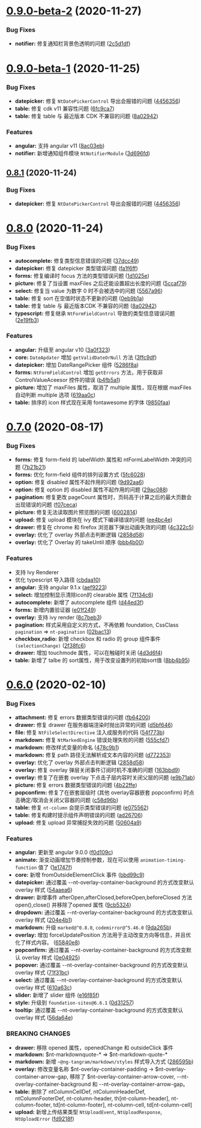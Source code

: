 # [0.9.0-beta-2](https://github.com/codedance-top/ng-tangram/compare/0.9.0-beta.1...0.9.0-beta-2) (2020-11-27)

### Bug Fixes

* **notifier:** 修复通知栏背景色透明的问题 ([2c5d1df](https://github.com/codedance-top/ng-tangram/commit/2c5d1dfde08ba06f4fe2a65d6b50b1cea6050ccb))


# [0.9.0-beta-1](https://github.com/codedance-top/ng-tangram/compare/0.8.1...0.9.0-beta-1) (2020-11-25)

### Bug Fixes

* **datepicker:** 修复 `NtDatePickerControl` 导出会报错的问题 ([4456356](https://github.com/codedance-top/ng-tangram/commit/4456356ce6d64da10e8c06c317fd85a8772c6417))
* **table:** 修复 cdk v11 兼容性问题 ([6fc9ca7](https://github.com/codedance-top/ng-tangram/commit/6fc9ca77f9a1b1a913ebc355398317a029c56335))
* **table:** 修复 table 与 最近版本 CDK 不兼容的问题 ([8a02942](https://github.com/codedance-top/ng-tangram/commit/8a02942911e8fa526963a0746bf203c342536c63))

### Features

* **angular:** 支持 angular v11 ([8ac03eb](https://github.com/codedance-top/ng-tangram/commit/8ac03ebe61cbc5bd8b32836c09dcc159c42825a5))
* **notifier:** 新增通知组件模块 `NtNotifierModule` ([3d696fd](https://github.com/codedance-top/ng-tangram/commit/3d696fd80ba7a80951773ab432f1f5f89f11ddd2))


## [0.8.1](https://github.com/codedance-top/ng-tangram/compare/0.8.0...0.8.1) (2020-11-24)

### Bug Fixes

* **datepicker:** 修复 `NtDatePickerControl` 导出会报错的问题 ([4456356](https://github.com/codedance-top/ng-tangram/commit/4456356ce6d64da10e8c06c317fd85a8772c6417))

# [0.8.0](https://github.com/codedance-top/ng-tangram/compare/0.7.0...0.8.0) (2020-11-24)

### Bug Fixes

* **autocomplete:** 修复类型信息错误的问题 ([37dcc49](https://github.com/codedance-top/ng-tangram/commit/37dcc497ee1f0909b52f9d42a5271099f4c6e8e0))
* **datepicker:** 修复 datepicker 类型错误问题 ([fa1f6ff](https://github.com/codedance-top/ng-tangram/commit/fa1f6fff8d1e2d48a7586e989318bee7cdc60302))
* **forms:** 修复编译时 focus 方法的类型错误问题 ([1d1025e](https://github.com/codedance-top/ng-tangram/commit/1d1025e6fa9cd823fa9494ea755b14f94f9ca9c1))
* **picture:** 修复了当设置 maxFiles 之后还能设置超出长度的问题 ([5ccaf79](https://github.com/codedance-top/ng-tangram/commit/5ccaf79988e79592b5b08c2fb64c84307b3aef0a))
* **select:** 修复当 value 为数字 0 时不会被选中的问题 ([5567a96](https://github.com/codedance-top/ng-tangram/commit/5567a960552eefd56e4eb754c50c1d96f210991a))
* **table:** 修复 sort 在空值时状态不更新的问题 ([0eb9b1a](https://github.com/codedance-top/ng-tangram/commit/0eb9b1ab5874af45693297b52277f981c066779a))
* **table:** 修复 table 与 最近版本CDK 不兼容的问题 ([8a02942](https://github.com/codedance-top/ng-tangram/commit/8a02942911e8fa526963a0746bf203c342536c63))
* **typescript:** 修复继承 `NtFormFieldControl` 导致的类型信息错误问题 ([2e19fb3](https://github.com/codedance-top/ng-tangram/commit/2e19fb3a2efbccb112acdacfc00f1a725250dfb3))

### Features

* **angular:** 升级至 angular v10 ([3a0f323](https://github.com/codedance-top/ng-tangram/commit/3a0f323d778d675ac4b6c9cec002092ac548eb06))
* **core:** `DateApdater` 增加 `getValidDateOrNull` 方法 ([3ffc9df](https://github.com/codedance-top/ng-tangram/commit/3ffc9df1edc65bec16ade27e6121d5aa1843fba0))
* **datepicker:** 增加 DateRangePicker 组件 ([5286f8a](https://github.com/codedance-top/ng-tangram/commit/5286f8a5e1323970efdfe0a23456b834af24a725))
* **forms:** `NtFormFieldControl` 增加 `getErrors` 方法，用于获取非 ControlValueAceesor 控件的错误 ([b4fb5a1](https://github.com/codedance-top/ng-tangram/commit/b4fb5a14a6c99e3203022463e98a4a65a912e6c6))
* **picture:** 增加了 maxFiles 属性，取消了 multiple 属性，现在根据 maxFiles 自动判断 multiple 选项 ([619aa0c](https://github.com/codedance-top/ng-tangram/commit/619aa0c8b6e0580959c3a2505bc042245a537e3c))
* **table:** 排序的 icon 样式现在采用 fontawesome 的字体 ([9850faa](https://github.com/codedance-top/ng-tangram/commit/9850faac36ba0abc7eb109d526b37f2ae55b92fe))


# [0.7.0](https://github.com/codedance-top/ng-tangram/compare/0.6.0...0.7.0) (2020-08-17)

### Bug Fixes

* **forms:** 修复 form-field 的 labelWidth 属性和 ntFormLabelWidth 冲突的问题 ([7b21b21](https://github.com/codedance-top/ng-tangram/commit/7b21b213b6f20ea557a7c0456c241a3d5711c20c))
* **forms:** 优化 form-field 组件的排列设置方式 ([5fc6028](https://github.com/codedance-top/ng-tangram/commit/5fc6028a8641af5065bd383d7e0e9fd80b384e2d))
* **option:** 修复 disabled 属性不起作用的问题 ([9d92aa6](https://github.com/codedance-top/ng-tangram/commit/9d92aa6ab4400573ca215c9bcafe467ade0b6ed6))
* **option:** 修复 option 的 disabled 属性不起作用的问题 ([29ac088](https://github.com/codedance-top/ng-tangram/commit/29ac0889941a97cd9e2f8db2ccc418df183336a6))
* **pagination:** 修复更改 pageCount 属性时，页码高于计算之后的最大页数会出现错误的问题 ([f07ceca](https://github.com/codedance-top/ng-tangram/commit/f07cecae9ac5ba70ea074f52ac765506023f88c5))
* **picture:** 修复无法读取图片预览图的问题 ([6002814](https://github.com/codedance-top/ng-tangram/commit/600281402df45fe24269189585274f136894a310))
* **upload:** 修复 upload 模块在 ivy 模式下编译错误的问题 ([ee4bc4e](https://github.com/codedance-top/ng-tangram/commit/ee4bc4ebaa3bebdbcdaadd5b14156ec6b89c0a7e))
* **drawer:** 修复在 chrome 和 firefox 浏览器下弹出动画失效的问题 ([4c322c5](https://github.com/codedance-top/ng-tangram/commit/4c322c5f31afbcac5e92c0da6734c71cb10942de))
* **overlay:** 优化了 overlay 外部点击判断逻辑 ([2858d58](https://github.com/codedance-top/ng-tangram/commit/2858d58a9458d430f97afc0647e7c1988083c233))
* **overlay:** 优化了 Overlay 的 takeUntil 顺序 ([bbb4b00](https://github.com/codedance-top/ng-tangram/commit/bbb4b001b3deacd87149f8cd1606c489bcfac514))

### Features

* 支持 Ivy Renderer
* 优化 typescript 导入路径 ([cbdaa10](https://github.com/codedance-top/ng-tangram/commit/cbdaa1048779abe5b779d4e822a50a840903740c))
* **angular:** 支持 angular 9.1.x ([aef9223](https://github.com/codedance-top/ng-tangram/commit/aef92236f02ea6946ecbe744e3959b12f55fbeb7))
* **select:** 增加控制显示清除icon的 clearable 属性 ([7f134c6](https://github.com/codedance-top/ng-tangram/commit/7f134c60f97209374416639d18f410ed012dbbac))
* **autocomplete:** 新增了 autocomplete 组件 ([d44ed3f](https://github.com/codedance-top/ng-tangram/commit/d44ed3f187ebce7a397405268a7e2466290abc52))
* **forms:** 新增内置验证器 ([e01f249](https://github.com/codedance-top/ng-tangram/commit/e01f249cfc8a1bfb15b2b4fcedc5356500b8d6c4))
* **overlay:** 支持 ivy render ([8c7beb3](https://github.com/codedance-top/ng-tangram/commit/8c7beb36c306d39c650739c3bbb9832f1b695dda))
* **pagination:** 样式采用自定义的方式，不再依赖 foundation, CssClass `pagination` => `nt-pagination` ([02bac13](https://github.com/codedance-top/ng-tangram/commit/02bac13f02e4968651c080561be232283c4b355a))
* **checkbox,radio:** 新增 checkbox 和 radio 的 group 组件事件 `(selectionChange)` ([2f38fc6](https://github.com/codedance-top/ng-tangram/commit/2f38fc68eb4ebd15c32489dd69b4f6b784490244))
* **drawer:** 增加 touchmode 属性，可以在触碰时关闭 ([4d3d6f4](https://github.com/codedance-top/ng-tangram/commit/4d3d6f41e681a689399f386557b594d983c2c8c2))
* **table:** 新增了 talbe 的 sort属性，用于改变设置列的初始sort值 ([8bb4b95](https://github.com/codedance-top/ng-tangram/commit/8bb4b9564383801aa25dbee37fc82e4425bc56b3))


# [0.6.0](https://github.com/codedance-top/ng-tangram/compare/0.6.0-rc.0...0.6.0) (2020-02-10)

### Bug Fixes

* **attachment:** 修复 errors 数据类型错误的问题 ([fb64200](https://github.com/codedance-top/ng-tangram/commit/fb6420040c5af71a8a93645c0a612e3b4328d87e))
* **drawer:** 修复 drawer 在服务器端渲染时抛出异常的问题 ([d5bf646](https://github.com/codedance-top/ng-tangram/commit/d5bf646eea75b9be67ad06579e0977e01c785d3a))
* **file:** 修复 `NtFileSelectDirective` 注入成服务的代码 ([54f773b](https://github.com/codedance-top/ng-tangram/commit/54f773baad97766ee4a9ee91a74f65c48b6d6f4d))
* **markdown:** 修复 `NtMarkedEngine` 错误处理失败的问题 ([555cfd7](https://github.com/codedance-top/ng-tangram/commit/555cfd7857f6fb063ed545d90740b101a2e15f90))
* **markdown:** 修改样式变量的命名 ([478c9b1](https://github.com/codedance-top/ng-tangram/commit/478c9b123a7ab12afb1867a4aa38fc402b2937c4))
* **markdown:** 修复 path 路径无法解析成文本内容的问题 ([d772353](https://github.com/codedance-top/ng-tangram/commit/d7723530a8339ad724c2cb0a5843d72b62e0ed82))
* **overlay:** 优化了 overlay 外部点击判断逻辑 ([2858d58](https://github.com/codedance-top/ng-tangram/commit/2858d58a9458d430f97afc0647e7c1988083c233))
* **overlay:** 修复 overlay 弹层关闭事件订阅时机不准确的问题 ([163bbd9](https://github.com/codedance-top/ng-tangram/commit/163bbd9dfeef8fb206556d3aa70797bdfc4232af))
* **overlay:** 修复了在嵌套 overlay 下点击子层内容时关闭父层的问题 ([e9b71ab](https://github.com/codedance-top/ng-tangram/commit/e9b71ab32405e0597b18085662eedd390a616685))
* **picture:** 修复 errors 数据类型错误的问题 ([4b22ffe](https://github.com/codedance-top/ng-tangram/commit/4b22ffe863d5ca254d1933eef79457b8b011543d))
* **popconfirm:** 修复了在嵌套层级时 (其他 overlay容器嵌套 popconfirm) 时点击确定/取消会关闭父容器的问题 ([c58d96b](https://github.com/codedance-top/ng-tangram/commit/c58d96b3c46475e10c5f5603c01682a5164eb1bf))
* **table:** 修复 `nt-column` 会提示类型错误的问题 ([e075562](https://github.com/codedance-top/ng-tangram/commit/e07556222df3cd6e636d67751518907489b8a82e))
* **table:** 修复构建时提示组件声明错误的问题 ([ad26706](https://github.com/codedance-top/ng-tangram/commit/ad267064b306f2c21600d5cf8bb06012aebe2eb7))
* **upload:** 修复 upload 异常捕捉失效的问题 ([50604a9](https://github.com/codedance-top/ng-tangram/commit/50604a95bb885ef445ff305b9a560d97615fc8e2))

### Features

* **angular:** 更新至 angular 9.0.0 ([f0d109c](https://github.com/codedance-top/ng-tangram/commit/f0d109c4b6ab80e4d2c9c33aa9ecb51c1c57ff66))
* **animate:** 渐变动画增加节奏控制参数，现在可以使用 `animation-timing-function` 值了 ([1e1747f](https://github.com/codedance-top/ng-tangram/commit/1e1747f6dd87f951be52ef53f078c53660cccc79))
* **core:** 新增 fromOutsideElementClick 事件 ([bbd99c9](https://github.com/codedance-top/ng-tangram/commit/bbd99c93730528b4efab8a72febed7751164ccdc))
* **datepicker:** 通过覆盖 --nt-overlay-container-background 的方式改变默认 overlay 样式 ([54aaea6](https://github.com/codedance-top/ng-tangram/commit/54aaea62f276e19e0ce7b055e2eb737d7f53dc07))
* **drawer:** 新增事件 afterOpen,afterClosed,beforeOpen,beforeClosed 方法 open(),close() 并移除了opened 属性 ([9cb5324](https://github.com/codedance-top/ng-tangram/commit/9cb532458caa7ebf32f53ffae70468cef439154a))
* **dropdown:** 通过覆盖 --nt-overlay-container-background 的方式改变默认 overlay 样式 ([204e4b1](https://github.com/codedance-top/ng-tangram/commit/204e4b1ce6acf1353567a1a21d89ab259877c5a4))
* **markdown:** 升级 `marked@^0.8.0`, `codemirror@^5.46.0` ([9da265b](https://github.com/codedance-top/ng-tangram/commit/9da265b1bdf75e2eea534534998b02d517b917f2))
* **overlay:** 增加 forceUpdatePosition 方法用于主动改变方向等信息，并且优化了样式内容。 ([65840e8](https://github.com/codedance-top/ng-tangram/commit/65840e88f71659d8db04acc6cdf1a5ef76c23683))
* **popconfirm:** 通过覆盖 --nt-overlay-container-background 的方式改变默认 overlay 样式 ([0e04925](https://github.com/codedance-top/ng-tangram/commit/0e04925733653f4c9d447b2237fb99787b0d5f88))
* **popover:** 通过覆盖 --nt-overlay-container-background 的方式改变默认 overlay 样式 ([71f31bc](https://github.com/codedance-top/ng-tangram/commit/71f31bcb67fe4f3ae0f17d864c817b5c10a2357a))
* **select:** 通过覆盖 --nt-overlay-container-background 的方式改变默认 overlay 样式 ([610a63c](https://github.com/codedance-top/ng-tangram/commit/610a63c171b1c26cc311776f7ae598bc2d0a8d0d))
* **slider:** 新增了 slider 组件 ([e16f85f](https://github.com/codedance-top/ng-tangram/commit/e16f85f57f1108dbb44ab9222d1185e4d3300c58))
* **style:** 升级到 `foundation-sites@6.6.1` ([0d31257](https://github.com/codedance-top/ng-tangram/commit/0d31257d33a5e81ff65e6b3e346a43a8ec0ba3a8))
* **tooltip:** 通过覆盖 --nt-overlay-container-background 的方式改变默认 overlay 样式 ([56da64e](https://github.com/codedance-top/ng-tangram/commit/56da64eb69a380f76467af182fb5b4b4466ed434))

### BREAKING CHANGES

* **drawer:** 移除 opened 属性，openedChange 和 outsideClick 事件
* **markdown:** $nt-markdownquote-* => $nt-markdown-quote-*
* **markdown:** 新增 `~@ng-tangram/markdown/styles` 样式导入方式 ([286595b](https://github.com/codedance-top/ng-tangram/commit/286595b7e4a3151c0ebc4eb892022317837a862c))
* **overlay:** 修改变量名称 $nt-overlay-container-padding -> $nt-overlay-container-arrow-gap, 移除了 $nt-overlay-container-arrow-cover, --nt-overlay-container-background 和 --nt-overlay-container-arrow-gap。
* **table:** 删除了 ntColumnCellDef, ntColumnHeaderDef, ntColumnFooterDef, nt-column-header, th[nt-column-header], nt-column-footer, td[nt-column-footer], nt-column-cell, td[nt-column-cell]
* **upload:** 新增上传结果类型 `NtUploadEvent`, `NtUploadResponse`, `NtUploadError` ([fd9218f](https://github.com/codedance-top/ng-tangram/commit/fd9218f9143054f133c776abb74bb4c4e89bd715))

